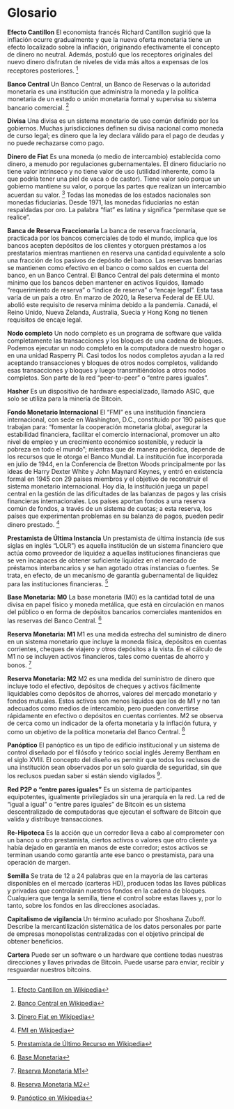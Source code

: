 # Glosario

**Efecto Cantillon**
El economista francés Richard Cantillon sugirió que la inflación ocurre gradualmente y que la nueva oferta monetaria tiene un efecto localizado sobre la inflación, originando efectivamente el concepto de dinero no neutral. Además, postuló que los receptores originales del nuevo dinero disfrutan de niveles de vida más altos a expensas de los receptores posteriores. [^79]

**Banco Central**
Un Banco Central, un Banco de Reservas o la autoridad monetaria es una institución que administra la moneda y la política monetaria de un estado o unión monetaria formal y supervisa su sistema bancario comercial. [^80]

**Divisa**
Una divisa es un sistema monetario de uso común definido por los gobiernos. Muchas jurisdicciones definen su divisa nacional como moneda de curso legal; es dinero que la ley declara válido para el pago de deudas y no puede rechazarse como pago.

**Dinero de Fiat**
Es una moneda (o medio de intercambio) establecida como dinero, a menudo por regulaciones gubernamentales. El dinero fiduciario no tiene valor intrínseco y no tiene valor de uso (utilidad inherente, como la que podría tener una piel de vaca o de castor). Tiene valor solo porque un gobierno mantiene su valor, o porque las partes que realizan un intercambio acuerdan su valor. [^81]
Todas las monedas de los estados nacionales son monedas fiduciarias. Desde 1971, las monedas fiduciarias no están respaldadas por oro. La palabra “fiat” es latina y significa “permítase que se realice”.

**Banca de Reserva Fraccionaria**
La banca de reserva fraccionaria, practicada por los bancos comerciales de todo el mundo, implica que los bancos acepten depósitos de los clientes y otorguen préstamos a los prestatarios mientras mantienen en reserva una cantidad equivalente a solo una fracción de los pasivos de depósito del banco. Las reservas bancarias se mantienen como efectivo en el banco o como saldos en cuenta del banco, en un Banco Central. El Banco Central del país determina el monto mínimo que los bancos deben mantener en activos líquidos, llamado “requerimiento de reserva” o “índice de reserva” o “encaje legal”. Esta tasa varía de un país a otro. En marzo de 2020, la Reserva Federal de EE.UU. abolió este requisito de reserva mínima debido a la pandemia. Canadá, el Reino Unido, Nueva Zelanda, Australia, Suecia y Hong Kong no tienen requisitos de encaje legal.

**Nodo completo**
Un nodo completo es un programa de software que valida completamente las transacciones y los bloques de una cadena de bloques. Podemos ejecutar un nodo completo en la computadora de nuestro hogar o en una unidad Rasperry Pi. Casi todos los nodos completos ayudan a la red aceptando transacciones y bloques de otros nodos completos, validando esas transacciones y bloques y luego transmitiéndolos a otros nodos completos. Son parte de la red “peer-to-peer” o “entre pares iguales”.

**Hasher**
Es un dispositivo de hardware especializado, llamado ASIC, que solo se utiliza para la minería de Bitcoin.

**Fondo Monetario Internacional**
El “FMI” es una institución financiera internacional, con sede en Washington, D.C., constituido por 190 países que trabajan para: “fomentar la cooperación monetaria global, asegurar la estabilidad financiera, facilitar el comercio internacional, promover un alto nivel de empleo y un crecimiento económico sostenible, y reducir la pobreza en todo el mundo”; mientras que de manera periódica, depende de los recursos que le otorga el Banco Mundial. La institución fue incorporada en julio de 1944, en la Conferencia de Bretton Woods principalmente por las ideas de Harry Dexter White y John Maynard Keynes, y entró en existencia formal en 1945 con 29 países miembros y el objetivo de reconstruir el sistema monetario internacional. Hoy día, la institución juega un papel central en la gestión de las dificultades de las balanzas de pagos y las crisis financieras internacionales. Los países aportan fondos a una reserva común de fondos, a través de un sistema de cuotas; a esta reserva, los países que experimentan problemas en su balanza de pagos, pueden pedir dinero prestado. [^82]

**Prestamista de Última Instancia**
Un prestamista de última instancia (de sus siglas en inglés “LOLR”) es aquella institución de un sistema financiero que actúa como proveedor de liquidez a aquellas instituciones financieras que se ven incapaces de obtener suficiente liquidez en el mercado de préstamos interbancarios y se han agotado otras instancias o fuentes. Se trata, en efecto, de un mecanismo de garantía gubernamental de liquidez para las instituciones financieras. [^83]

**Base Monetaria: M0**
La base monetaria (M0) es la cantidad total de una divisa en papel físico y moneda metálica, que está en circulación en manos del público o en forma de depósitos bancarios comerciales mantenidos en las reservas del Banco Central. [^84]

**Reserva Monetaria: M1**
M1 es una medida estrecha del suministro de dinero en un sistema monetario que incluye la moneda física, depósitos en cuentas corrientes, cheques de viajero y otros depósitos a la vista. En el cálculo de M1 no se incluyen activos financieros, tales como cuentas de ahorro y bonos. [^85]

**Reserva Monetaria: M2**
M2 es una medida del suministro de dinero que incluye todo el efectivo, depósitos de cheques y activos fácilmente liquidables como depósitos de ahorros, valores del mercado monetario y fondos mutuales. Estos activos son menos líquidos que los de M1 y no tan adecuados como medios de intercambio, pero pueden convertirse rápidamente en efectivo o depósitos en cuentas corrientes. M2 se observa de cerca como un indicador de la oferta monetaria y la inflación futura, y como un objetivo de la política monetaria del Banco Central. [^86]

**Panóptico**
El panóptico es un tipo de edificio institucional y un sistema de control diseñado por el filósofo y teórico social inglés Jeremy Bentham en el siglo XVIII. El concepto del diseño es permitir que todos los reclusos de una institución sean observados por un solo guardia de seguridad, sin que los reclusos puedan saber si están siendo vigilados [^87].

**Red P2P o “entre pares iguales”**
Es un sistema de participantes equipotentes, igualmente privilegiados sin una jerarquía en la red. La red de “igual a igual” o “entre pares iguales” de Bitcoin es un sistema descentralizado de computadoras que ejecutan el software de Bitcoin que valida y distribuye transacciones.

**Re-Hipoteca**
Es la acción que un corredor lleva a cabo al comprometer con un banco u otro prestamista, ciertos activos o valores que otro cliente ya había dejado en garantía en manos de este corredor; estos activos se terminan usando como garantía ante ese banco o prestamista, para una operación de margen.

**Semilla**
Se trata de 12 a 24 palabras que en la mayoría de las carteras disponibles en el mercado (carteras HD), producen todas las llaves públicas y privadas que controlarán nuestros fondos en la cadena de bloques. Cualquiera que tenga la semilla, tiene el control sobre estas llaves y, por lo tanto, sobre los fondos en las direcciones asociadas.

**Capitalismo de vigilancia**
Un término acuñado por Shoshana Zuboff. Describe la mercantilización sistemática de los datos personales por parte de empresas monopolistas centralizadas con el objetivo principal de obtener beneficios.

**Cartera**
Puede ser un software o un hardware que contiene todas nuestras direcciones y llaves privadas de Bitcoin. Puede usarse para enviar, recibir y resguardar nuestros bitcoins.

[^79]: [Efecto Cantillon en Wikipedia](https://en.wikipedia.org/wiki/Richard_Cantillon)  
[^80]: [Banco Central en Wikipedia](https://en.wikipedia.org/wiki/Central_bank)  
[^81]: [Dinero Fiat en Wikipedia](https://en.wikipedia.org/wiki/Fiat_money)  
[^82]: [FMI en Wikipedia](https://en.wikipedia.org/wiki/International_Monetary_Fund)  
[^83]: [Prestamista de Último Recurso en Wikipedia](https://en.wikipedia.org/wiki/Lender_of_last_resort)  
[^84]: [Base Monetaria](https://www.investopedia.com/terms/m/monetarybase.asp)  
[^85]: [Reserva Monetaria M1](https://www.investopedia.com/terms/m/m1.asp)  
[^86]: [Reserva Monetaria M2](https://www.investopedia.com/terms/m/m2.asp)  
[^87]: [Panóptico en Wikipedia](https://en.wikipedia.org/wiki/Panopticon)
